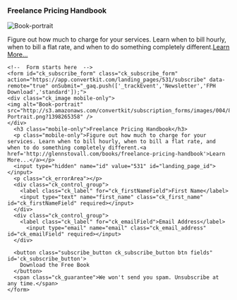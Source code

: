 <div class="ck_embed_form ck_horizontal_subscription_form">
  <div class="ck_embed_form_content">
      <h3 class="ck_embed_form_title">Freelance Pricing Handbook</h3>
      <div class="ck_embed_description">
        <span class="ck_image">
          <img alt="Book-portrait" src="http://s3.amazonaws.com/convertkit/subscription_forms/images/004/811/858/standard/Book-Portrait.png?1398265358" />
        </span>
          <p>Figure out how much to charge for your services. Learn when to bill hourly, when to bill a flat rate, and when to do something completely different.<a href='http://glennstovall.com/books/freelance-pricing-handbook'>Learn More...</a></p>
      </div>
  </div>   
   
  <div id='ck_success_msg'  style='display:none;'>
    <p>Thanks! Now check your email.</p>
  </div>
  
    <!--  Form starts here  -->
    <form id="ck_subscribe_form" class="ck_subscribe_form" action="https://app.convertkit.com/landing_pages/531/subscribe" data-remote="true" onSubmit="_gaq.push(['_trackEvent','Newsletter','FPH Download','standard']);">
    <div class="ck_image mobile-only">
    <img alt="Book-portrait" src="http://s3.amazonaws.com/convertkit/subscription_forms/images/004/811/858/standard/Book-Portrait.png?1398265358" />
    </div>
      <h3 class="mobile-only">Freelance Pricing Handbook</h3>
      <p class="mobile-only">Figure out how much to charge for your services. Learn when to bill hourly, when to bill a flat rate, and when to do something completely different.<a href='http://glennstovall.com/books/freelance-pricing-handbook'>Learn More...</a></p>
      <input type="hidden" name="id" value="531" id="landing_page_id"></input>
      <p class="ck_errorArea"></p>
      <div class="ck_control_group">
        <label class="ck_label" for="ck_firstNameField">First Name</label>
        <input type="text" name="first_name" class="ck_first_name" id="ck_firstNameField" required></input>
      </div>  
      <div class="ck_control_group">
        <label class="ck_label" for="ck_emailField">Email Address</label>
          <input type="email" name="email" class="ck_email_address" id="ck_emailField" required></input>
      </div>

      <button class="subscribe_button ck_subscribe_button btn fields" id='ck_subscribe_button'>
        Download the Free Book
      </button>
      <span class="ck_guarantee">We won't send you spam. Unsubscribe at any time.</span>
    </form>
  </div>
  
<style type="text/css">
</style>
<script src="https://app.convertkit.com/assets/CKJS4.js?v=12"></script>
